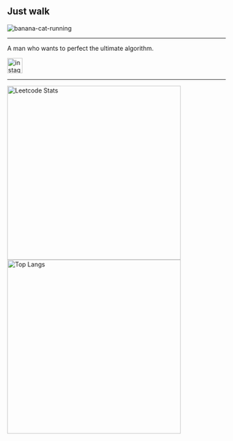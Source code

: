 
<h2 align="left">Just walk</h2>

![banana-cat-running](https://github.com/kokoavailable/kokoavailable/assets/165033012/06cf2180-072e-4235-ab6f-f77e3fde0cc6)

---
A man who wants to perfect the ultimate algorithm.
<div align="left">
  <a href="https://www.instagram.com/monsangter_invest" target="_blank">
  <img src="https://img.shields.io/static/v1?message=Instagram&logo=instagram&label=&color=E4405F&logoColor=white&labelColor=&style=for-the-badge" height="35" alt="instagram logo"  />
  </a>
</div>

---
<img src="https://leetcard.jacoblin.cool/PaulBae?theme=dark&font=Pacifico%20Brush&ext=activity" alt="Leetcode Stats" width="400">
<img src="https://github-readme-stats.vercel.app/api/top-langs/?username=kokoavailable&layout=compact" alt="Top Langs" width="400">
